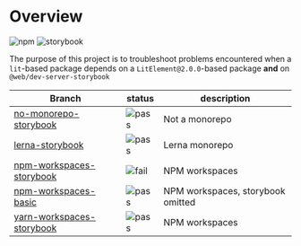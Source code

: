 # Overview

![npm](https://img.shields.io/badge/npm-555?logo=npm&style=for-the-badge) ![storybook](https://img.shields.io/badge/storybook-555?logo=storybook&style=for-the-badge)

The purpose of this project is to troubleshoot problems encountered when a `lit`-based package depends on a `LitElement@2.0.0`-based package **and** on `@web/dev-server-storybook`

| Branch                                                                                               | status                                              | description                       |
| ---------------------------------------------------------------------------------------------------- | --------------------------------------------------- | --------------------------------- |
| [no-monorepo-storybook](https://github.com/robrez/openwc-testing/tree/no-monorepo-storybook)         | ![pass](https://img.shields.io/badge/pass-success)  | Not a monorepo                    |
| [lerna-storybook](https://github.com/robrez/openwc-testing/tree/lerna-storybook)                     | ![pass](https://img.shields.io/badge/pass-success)  | Lerna monorepo                    |
| [npm-workspaces-storybook](https://github.com/robrez/openwc-testing/tree/npm-workspaces-storybook)   | ![fail](https://img.shields.io/badge/fail-critical) | NPM workspaces                    |
| [npm-workspaces-basic](https://github.com/robrez/openwc-testing/tree/npm-workspaces-basic)           | ![pass](https://img.shields.io/badge/pass-success)  | NPM workspaces, storybook omitted |
| [yarn-workspaces-storybook](https://github.com/robrez/openwc-testing/tree/yarn-workspaces-storybook) | ![pass](https://img.shields.io/badge/pass-success)  | NPM workspaces                    |
